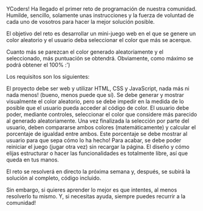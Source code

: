 YCoders! Ha llegado el primer reto de programación de nuestra comunidad. Humilde, sencillo, solamente unas instrucciones y la fuerza de voluntad de cada uno de vosotros para hacer la mejor solución posible.

El objetivo del reto es desarrollar un mini-juego web en el que se genere un color aleatorio y el usuario deba seleccionar el color que más se acerque.

Cuanto más se parezcan el color generado aleatoriamente y el seleccionado, más puntuación se obtendrá. Obviamente, como máximo se podrá obtener el 100% :')

Los requisitos son los siguientes:

El proyecto debe ser web y utilizar HTML, CSS y JavaScript, nada más ni nada menos! (bueno, menos puede que sí).
Se debe generar y mostrar visualmente el color aleatorio, pero se debe impedir en la medida de lo posible que el usuario pueda acceder al código de color.
El usuario debe poder, mediante controles, seleccionar el color que considere más parecido al generado aleatoriamente.
Una vez finalizada la selección por parte del usuario, deben compararse ambos colores (matemáticamente) y calcular el porcentaje de igualdad entre ambos. Este porcentaje se debe mostrar al usuario para que sepa cómo lo ha hecho!
Para acabar, se debe poder reiniciar el juego (jugar otra vez) sin recargar la página.
El diseño y cómo elijas estructurar o hacer las funcionalidades es totalmente libre, así que queda en tus manos.

El reto se resolverá en directo la próxima semana y, después, se subirá la solución al completo, código incluido.

Sin embargo, si quieres aprender lo mejor es que intentes, al menos resolverlo tu mismo. Y, si necesitas ayuda, siempre puedes recurrir a la comunidad!
